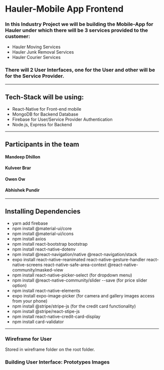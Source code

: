 # Hauler-Mobile App Frontend
### In this Industry Project we will be building the Mobile-App for Hauler under which there will be 3 services provided to the customer:
* Hauler Moving Services
* Hauler Junk Removal Services
* Hauler Courier Services
### There will 2 User Interfaces, one for the User and other will be for the Service Provider.
---
## Tech-Stack will be using:
* React-Native for Front-end mobile
* MongoDB for Backend Database
* Firebase for User/Service Provider Authentication
* Node.js, Express for Backend 
---
## Participants in the team
#### Mandeep Dhillon
#### Kulveer Brar
#### Owen Ow
#### Abhishek Pundir
---
## Installing Dependencies
* yarn add firebase
* npm install @material-ui/core
* npm install @material-ui/icons
* npm install axios
* npm install react-bootstrap bootstrap
* npm install react-native-dotenv
* npm install @react-navigation/native @react-navigation/stack
* expo install react-native-reanimated react-native-gesture-handler react-native-screens react-native-safe-area-context @react-native-community/masked-view
* npm install react-native-picker-select (for dropdown menu)
* npm install @react-native-community/slider --save (for price slider option)
* npm install react-native-elements 
* expo install expo-image-picker (for camera and gallery images access from your phone)
* npm install @stripe/stripe-js (for the credit card functionality)
* npm install @stripe/react-stipe-js
* npm install react-native-credit-card-display
* npm install card-validator
---
### Wireframe for User
Stored in wireframe folder on the root folder.

### Building User Interface: Prototypes Images


